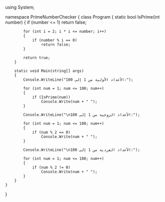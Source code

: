 using System;

namespace PrimeNumberChecker
{
    class Program
    {
        static bool IsPrime(int number)
        {
            if (number <= 1)
                return false;

            for (int i = 2; i * i <= number; i++)
            {
                if (number % i == 0)
                    return false;
            }

            return true;
        }

        static void Main(string[] args)
        {
            Console.WriteLine("الأعداد الأولية من 1 إلى 100:");

            for (int num = 1; num <= 100; num++)
            {
                if (IsPrime(num))
                    Console.Write(num + " ");
            }

            Console.WriteLine("\nالأعداد الزوجية من 1 إلى 100:");

            for (int num = 1; num <= 100; num++)
            {
                if (num % 2 == 0)
                    Console.Write(num + " ");
            }

            Console.WriteLine("\nالأعداد الفردية من 1 إلى 100:");

            for (int num = 1; num <= 100; num++)
            {
                if (num % 2 != 0)
                    Console.Write(num + " ");
            }
        }
    }
}
